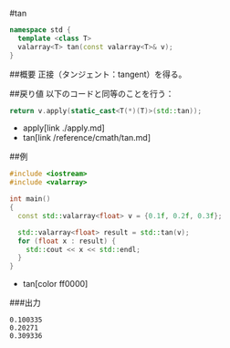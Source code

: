 #tan
```cpp
namespace std {
  template <class T>
  valarray<T> tan(const valarray<T>& v);
}
```

##概要
正接（タンジェント：tangent）を得る。


##戻り値
以下のコードと同等のことを行う：

```cpp
return v.apply(static_cast<T(*)(T)>(std::tan));
```
* apply[link ./apply.md]
* tan[link /reference/cmath/tan.md]


##例
```cpp
#include <iostream>
#include <valarray>

int main()
{
  const std::valarray<float> v = {0.1f, 0.2f, 0.3f};

  std::valarray<float> result = std::tan(v);
  for (float x : result) {
    std::cout << x << std::endl;
  }
}
```
* tan[color ff0000]

###出力
```
0.100335
0.20271
0.309336
```


